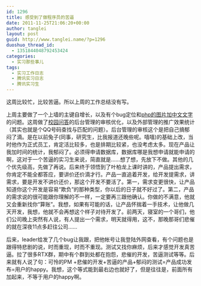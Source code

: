 ```yaml
---
id: 1296
title: 感受到了做程序员的苦逼
date: 2011-11-25T21:06:20+00:00
author: tanglei
layout: post
guid: http://www.tanglei.name/?p=1296
duoshuo_thread_id:
  - 1351844048792453424
categories:
  - 实习那些事儿
tags:
  - 实习工作日志
  - 腾讯实习日志
  - 腾讯实习生
---
```

这周比较忙，比较苦逼。所以上周的工作总结没有写。

上周主要做了一个上墙的主键自增长，以及有个bug定位和[php的图片加中文文字](/blog/add-chinese-text-mark-to-picture-in-php.html)的问题。这周做了[校园问答](http://www.pengyou.com/index.php?mod=ask)的后台管理的审核优化，以及外部管理的推广效果统计（其实也就是个QQ号码查找与匹配的问题）。后台管理的审核这个是把自己搞郁闷了滴。是在以前兔子(同事，研究生，比我报道还晚些呢。嘻嘻)的基础上改，当时他作为正式员工，肯定活比较多，也是排期比较紧，也没考虑太多。现在产品让我加时间的统计，我郁闷了。必须得申请数据库，数据库哪是我想申请就能申请的啊，这对于一个苦逼的实习生来说，简直就是……想了想，先放下不做。其他的几个优先级高，先做了再说。后来终于领悟到了叶柏龙上课时讲的，产品提出需求，你肯定不能全都答应，要讲价还价滴才行。产品一直追着开发，给开发提需求，讲需求，要是开发不讲价还价，那这个开发不要活了。第一，需求变更很快，让产品知道你这个开发是容易“欺负”的那种类型，你以后的日子就不好过了。第二，产品的需求说的很可能跟你理解的不一样，一定要再三跟他确认。你做的不满意，他就又会重新找你“算账”。我想，如果有可能的话，让产品怀揣着一手技术，让他做几天开发，我想，他就不会再想这个样子对待开发了。前两天，寝室的一个哥们，他们公司晚上突然有人说，有人提出一个需求，明天就得用，这不，那晚那哥们悲催的就在深夜11点多赶往公司……

后来，leader给发了几个bug让我跟，把他帐号让我登陆外网查看，有个问题也是跟得特悲剧的说，时而重现，时而不重现。测试又找你麻烦，后来才感觉开发真苦逼。拉了很多RTX群，期中有个群到处都在抱怨，悲催的开发，苦逼测试等等。后来就有人说了句：可怜的PM +悲催的开发+苦逼的产品+郁闷的测试=产品成功发布=用户的happy。我想，这个等式能到最右边也就好了，但是往往是，前面所有加起来，不等于用户的happy啊。
